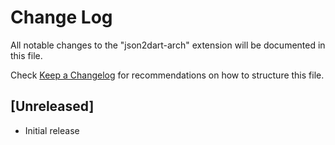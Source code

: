 # Change Log

All notable changes to the "json2dart-arch" extension will be documented in this file.

Check [Keep a Changelog](http://keepachangelog.com/) for recommendations on how to structure this file.

## [Unreleased]

- Initial release